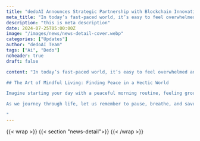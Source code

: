 ```yaml
---
title: "dedoAI Announces Strategic Partnership with Blockchain Innovations Inc."
meta_title: "In today’s fast-paced world, it’s easy to feel overwhelmed and disconnected from what truly matters"
description: "this is meta description"
date: 2024-07-25T05:00:00Z
image: "/images/news/news-detail-cover.webp"
categories: ["Updates"]
author: "dedoAI Team"
tags: ["Ai", "Dedo"]
noheader: true
draft: false

content: "In today’s fast-paced world, it’s easy to feel overwhelmed and disconnected from what truly matters. We are constantly bombarded with information, and our to-do lists seem never-ending. Yet, in the midst of this chaos, a movement is quietly growing, encouraging us to slow down and embrace the art of mindful living.

## The Art of Mindful Living: Finding Peace in a Hectic World

Imagine starting your day with a peaceful morning routine, feeling grounded and centered as you navigate daily challenges. Picture yourself responding to stress with calmness and clarity, maintaining a sense of balance amidst the chaos. This is the power of mindful living.

As we journey through life, let us remember to pause, breathe, and savor the present moment. By embracing mindfulness, we can cultivate a life filled with peace, joy, and purpose.

"
---
```

{{< wrap >}}
{{< section "news-detail">}}
{{< /wrap >}}
